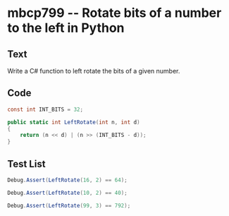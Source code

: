 # mbcp799 -- Rotate bits of a number to the left in Python

## Text

Write a C# function to left rotate the bits of a given number.

## Code

```csharp
const int INT_BITS = 32;

public static int LeftRotate(int n, int d)   
{
    return (n << d) | (n >> (INT_BITS - d));
}
```

## Test List

```csharp
Debug.Assert(LeftRotate(16, 2) == 64);
```

```csharp
Debug.Assert(LeftRotate(10, 2) == 40);
```

```csharp
Debug.Assert(LeftRotate(99, 3) == 792);
```
